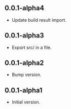 ## 0.0.1-alpha4

- Update build result import.

## 0.0.1-alpha3

- Export src/ in a file.

## 0.0.1-alpha2

- Bump version.

## 0.0.1-alpha1

- Initial version.
